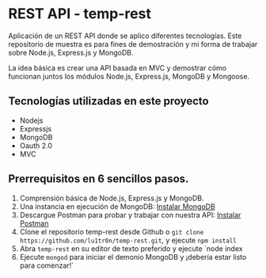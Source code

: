 # REST API - temp-rest

Aplicación de un REST API donde se aplico diferentes tecnologías. Este repositorio de muestra es para fines de demostración y mi forma de trabajar sobre Node.js, Express.js y MongoDB.

La idea básica es crear una API basada en MVC y demostrar cómo funcionan juntos los módulos Node.js, Express.js, MongoDB y Mongoose.

## Tecnologías utilizadas en este proyecto

 - Nodejs
 - Expressjs
 - MongoDB
 - Oauth 2.0
 - MVC

## Prerrequisitos en 6 sencillos pasos.

 1. Comprensión básica de Node.js, Express.js y MongoDB.
 2. Una instancia en ejecución de MongoDB: [Instalar MongoDB](https://docs.mongodb.com/manual/administration/install-community/)
 3. Descargue Postman para probar y trabajar con nuestra API: [Instalar Postman](https://www.getpostman.com/)
 4. Clone el repositorio temp-rest desde Github o `git clone https://github.com/lu1tr0n/temp-rest.git`, y ejecute `npm install`
 5. Abra `temp-rest` en su editor de texto preferido y ejecute `node index
 6. Ejecute `mongod` para iniciar el demonio MongoDB y ¡debería estar listo para comenzar!`

